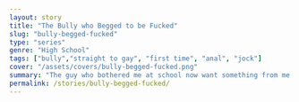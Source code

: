 ```yaml
---
layout: story
title: "The Bully who Begged to be Fucked"
slug: "bully-begged-fucked"
type: "series"
genre: "High School"
tags: ["bully","straight to gay", "first time", "anal", "jock"]
cover: "/assets/covers/bully-begged-fucked.png"
summary: "The guy who bothered me at school now want something from me."
permalink: /stories/bully-begged-fucked/
---
```

